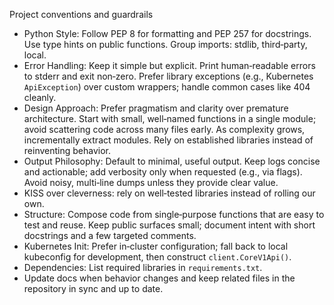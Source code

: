 Project conventions and guardrails

- Python Style: Follow PEP 8 for formatting and PEP 257 for docstrings. Use type hints on public functions. Group imports: stdlib, third‑party, local.
- Error Handling: Keep it simple but explicit. Print human‑readable errors to stderr and exit non‑zero. Prefer library exceptions (e.g., Kubernetes `ApiException`) over custom wrappers; handle common cases like 404 cleanly.
- Design Approach: Prefer pragmatism and clarity over premature architecture. Start with small, well‑named functions in a single module; avoid scattering code across many files early. As complexity grows, incrementally extract modules. Rely on established libraries instead of reinventing behavior.
- Output Philosophy: Default to minimal, useful output. Keep logs concise and actionable; add verbosity only when requested (e.g., via flags). Avoid noisy, multi‑line dumps unless they provide clear value.
- KISS over cleverness: rely on well‑tested libraries instead of rolling our own.
- Structure: Compose code from single‑purpose functions that are easy to test and reuse. Keep public surfaces small; document intent with short docstrings and a few targeted comments.
- Kubernetes Init: Prefer in‑cluster configuration; fall back to local kubeconfig for development, then construct `client.CoreV1Api()`.
- Dependencies: List required libraries in `requirements.txt`.
- Update docs when behavior changes and keep related files in the repository in sync and up to date.
